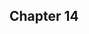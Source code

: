 <!--
  - They storm the castle
    - Linyu and Kip watch from the treetops
      - Linyu issues orders based on what thi sees
    - They steal the weapons successfully
      - was way too easy. It's a ambush yo
      - Guardians are outside the armory. Kip tells them to hold tight and leaves post
      - Bares his chest and looks for Setre.

  - Kip instead finds Casra and Ram holding hae
    - Ram knocks Kip down
    - Setre saves him and Casra
    - Ram runs away

  - They go back to find Setre's force and Kip's force working together to take subdue guardians.
    - Some are killed, some yield.
    - Setre and Kip declare a victory, but they don't hear Linyu's voice anymore.

  - Cas, Kip, and Set find the transmitter box on the ground and footsteps to safehouse.
    - They go to safehouse where Lin is held by knifepoint
    - Ginnu has been untied
    - Ram bows out as it's "not his battle"
    - X tries to stop Lissa, but Lissa kills Linyu
    - Lissa dies by X
    - Ginnu and Ramne disappear. Ginnu left a note on the floor of the house.


-->

## Chapter 14

